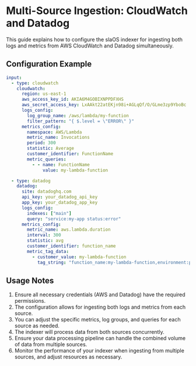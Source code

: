 # Multi-Source Ingestion: CloudWatch and Datadog

This guide explains how to configure the slaOS indexer for ingesting both logs and metrics from AWS CloudWatch and Datadog simultaneously.

## Configuration Example

```yaml
input:
  - type: cloudwatch
    cloudwatch:
      region: us-east-1
      aws_access_key_id: AKIA6M4GOBIXNPPDFXHS
      aws_secret_access_key: LxAAkt22atEKjn98i+AGLqQf/O/GLme3zp9YboBc
      logs_config:
        log_group_name: /aws/lambda/my-function
        filter_pattern: "{ $.level = \"ERROR\" }"
      metrics_config:
        namespace: AWS/Lambda
        metric_name: Invocations
        period: 300
        statistic: Average
        customer_identifier: FunctionName
        metric_queries:
          - - name: FunctionName
              value: my-lambda-function

  - type: datadog
    datadog:
      site: datadoghq.com
      api_key: your_datadog_api_key
      app_key: your_datadog_app_key
      logs_config:
        indexes: ["main"]
        query: "service:my-app status:error"
      metrics_config:
        metric_name: aws.lambda.duration
        interval: 300
        statistic: avg
        customer_identifier: function_name
        metric_tag_data:
          - customer_value: my-lambda-function
            tag_string: "function_name:my-lambda-function,environment:prod"
```

## Usage Notes

1. Ensure all necessary credentials (AWS and Datadog) have the required permissions.
2. The configuration allows for ingesting both logs and metrics from each source.
3. You can adjust the specific metrics, log groups, and queries for each source as needed.
4. The indexer will process data from both sources concurrently.
5. Ensure your data processing pipeline can handle the combined volume of data from multiple sources.
6. Monitor the performance of your indexer when ingesting from multiple sources, and adjust resources as necessary.
